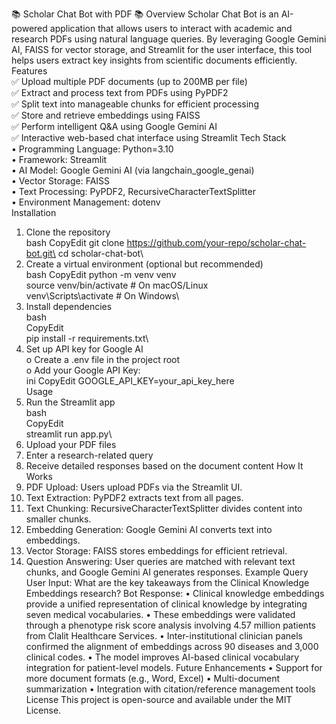 📚 Scholar Chat Bot with PDF 📚
Overview
Scholar Chat Bot is an AI-powered application that allows users to interact with academic and research PDFs using natural language queries. By leveraging Google Gemini AI, FAISS for vector storage, and Streamlit for the user interface, this tool helps users extract key insights from scientific documents efficiently.
Features\
✅ Upload multiple PDF documents (up to 200MB per file)\
✅ Extract and process text from PDFs using PyPDF2\
✅ Split text into manageable chunks for efficient processing\
✅ Store and retrieve embeddings using FAISS\
✅ Perform intelligent Q&A using Google Gemini AI\
✅ Interactive web-based chat interface using Streamlit
Tech Stack\
•	Programming Language: Python=3.10 \
•	Framework: Streamlit\
•	AI Model: Google Gemini AI (via langchain_google_genai)\
•	Vector Storage: FAISS\
•	Text Processing: PyPDF2, RecursiveCharacterTextSplitter\
•	Environment Management: dotenv\
Installation
1.	Clone the repository\
bash
CopyEdit
git clone https://github.com/your-repo/scholar-chat-bot.git\
cd scholar-chat-bot\
2.	Create a virtual environment (optional but recommended)\
bash
CopyEdit
python -m venv venv\
source venv/bin/activate   # On macOS/Linux\
venv\Scripts\activate      # On Windows\
3.	Install dependencies\
bash\
CopyEdit\
pip install -r requirements.txt\
4.	Set up API key for Google AI\
o	Create a .env file in the project root\
o	Add your Google API Key:\
ini
CopyEdit
GOOGLE_API_KEY=your_api_key_here\
Usage
1.	Run the Streamlit app\
bash\
CopyEdit\
streamlit run app.py\
2.	Upload your PDF files
3.	Enter a research-related query
4.	Receive detailed responses based on the document content
How It Works
1.	PDF Upload: Users upload PDFs via the Streamlit UI.
2.	Text Extraction: PyPDF2 extracts text from all pages.
3.	Text Chunking: RecursiveCharacterTextSplitter divides content into smaller chunks.
4.	Embedding Generation: Google Gemini AI converts text into embeddings.
5.	Vector Storage: FAISS stores embeddings for efficient retrieval.
6.	Question Answering: User queries are matched with relevant text chunks, and Google Gemini AI generates responses.
Example Query
User Input:
What are the key takeaways from the Clinical Knowledge Embeddings research?
Bot Response:
•	Clinical knowledge embeddings provide a unified representation of clinical knowledge by integrating seven medical vocabularies.
•	These embeddings were validated through a phenotype risk score analysis involving 4.57 million patients from Clalit Healthcare Services.
•	Inter-institutional clinician panels confirmed the alignment of embeddings across 90 diseases and 3,000 clinical codes.
•	The model improves AI-based clinical vocabulary integration for patient-level models.
Future Enhancements
•	Support for more document formats (e.g., Word, Excel)
•	Multi-document summarization
•	Integration with citation/reference management tools
License
This project is open-source and available under the MIT License.

